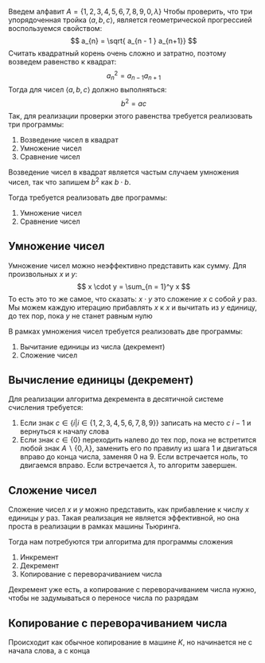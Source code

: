 Введем алфавит $A = \{ 1,2,3,4,5,6,7,8,9,0,\lambda \}$
Чтобы проверить, что три упорядоченная тройка $\langle a, b, c\rangle$, является геометрической прогрессией воспользуемся свойством:
$$
a_{n} = \sqrt{ a_{n - 1 } a_{n+1}}
$$
Считать квадратный корень очень сложно и затратно, поэтому возведем равенство к квадрат:
$$
a_{n}^2 =a_{n - 1 } a_{n+1}
$$
Тогда для чисел $\langle a,b,c\rangle$ должно выполняться:
$$
b^2 = a c
$$
Так, для реализации проверки этого равенства требуется реализовать три программы:
1. Возведение чисел в квадрат
2. Умножение чисел
3. Сравнение чисел

Возведение чисел в квадрат является частым случаем умножения чисел, так что запишем $b^2$ как $b \cdot b$.

Тогда требуется реализовать две программы:
1. Умножение чисел
2. Сравнение чисел

## Умножение чисел

Умножение чисел можно неэффективно представить как сумму. Для произвольных $x$ и $y$:
$$
x \cdot y = \sum_{n = 1}^y x
$$
То есть это то же самое, что сказать: $x \cdot y$ это сложение $x$ с собой $y$ раз.
Мы можем каждую итерацию прибавлять $x$ к $x$ и вычитать из $y$ единицу, до тех пор, пока $y$ не станет равным нулю

В рамках умножения чисел требуется реализовать две программы:
1. Вычитание единицы из числа (декремент)
2. Сложение чисел

## Вычисление единицы (декремент)

Для реализации алгоритма декремента в десятичной системе счисления требуется:
1. Если знак $c \in \{i | i \in \{ 1, 2, 3, 4, 5, 6, 7, 8,  9 \}  \}$ записать на место $c$ $i-1$ и вернуться к началу слова
2. Если знак $c \in \{ 0 \}$ переходить налево до тех пор, пока не встретится любой знак $A\backslash\{0, \lambda\}$, заменить его по правилу из шага 1 и двигаться вправо до конца числа, заменяя $0$ на $9$. Если встречается ноль, то двигаемся вправо. Если встречается $\lambda$, то алгоритм завершен.

## Сложение чисел

Сложение чисел $x$ и $y$ можно представить, как прибавление к числу $x$ единицы $y$ раз. Такая реализация не является эффективной, но она проста в реализации в рамках машины Тьюринга.

Тогда нам потребуются три алгоритма для программы сложения
1. Инкремент
2. Декремент
3. Копирование с переворачиванием числа

Декремент уже есть, а копирование с переворачиванием числа нужно, чтобы не задумываться о переносе числа по разрядам

## Копирование с переворачиванием числа

Происходит как обычное копирование в машине $K$, но начинается не с начала слова, а с конца